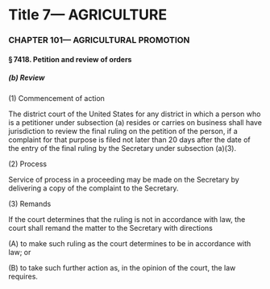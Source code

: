 
# Title 7— AGRICULTURE
### CHAPTER 101— AGRICULTURAL PROMOTION
#### § 7418. Petition and review of orders
##### (b) Review

(1) Commencement of action

The district court of the United States for any district in which a person who is a petitioner under subsection (a) resides or carries on business shall have jurisdiction to review the final ruling on the petition of the person, if a complaint for that purpose is filed not later than 20 days after the date of the entry of the final ruling by the Secretary under subsection (a)(3).

(2) Process

Service of process in a proceeding may be made on the Secretary by delivering a copy of the complaint to the Secretary.

(3) Remands

If the court determines that the ruling is not in accordance with law, the court shall remand the matter to the Secretary with directions

(A) to make such ruling as the court determines to be in accordance with law; or

(B) to take such further action as, in the opinion of the court, the law requires.
